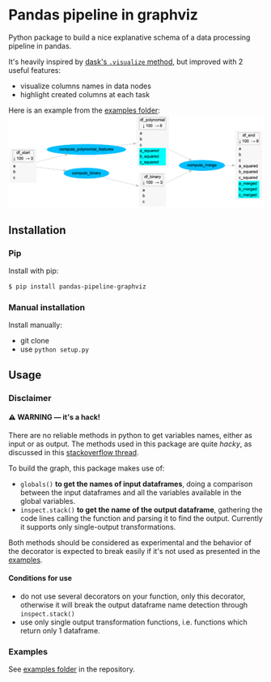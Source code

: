 # Pandas pipeline in graphviz

Python package to build a nice explanative schema of a data processing pipeline in pandas.

It's heavily inspired by [dask's `.visualize` method](https://docs.dask.org/en/latest/graphviz.html), but improved with 2 useful features:
- visualize columns names in data nodes
- highlight created columns at each task

Here is an example from the [examples folder](examples):
![](examples/03_apply_pandas_pipeline_decorator.png)


## Installation

### Pip

Install with pip:
```bash
$ pip install pandas-pipeline-graphviz
```

### Manual installation

Install manually:
- git clone
- use `python setup.py`

## Usage

### Disclaimer

#### ⚠️ WARNING — it's a hack!

There are no reliable methods in python to get variables names, either as input or as output. The methods used in this package are quite _hacky_, as discussed in this [stackoverflow thread](https://stackoverflow.com/questions/2749796/how-to-get-the-original-variable-name-of-variable-passed-to-a-function).

To build the graph, this package makes use of:
- `globals()` **to get the names of input dataframes**, doing a comparison between the input dataframes and all the variables available in the global variables.
- `inspect.stack()` **to get the name of the output dataframe**, gathering the code lines calling the function and parsing it to find the output. Currently it supports only single-output transformations.

Both methods should be considered as experimental and the behavior of the decorator is expected to break easily if it's not used as presented in the [examples](examples).

#### Conditions for use

- do not use several decorators on your function, only this decorator, otherwise it will break the output dataframe name detection through `inspect.stack()`
- use only single output transformation functions, i.e. functions which return only 1 dataframe.

### Examples

See [examples folder](examples) in the repository.
